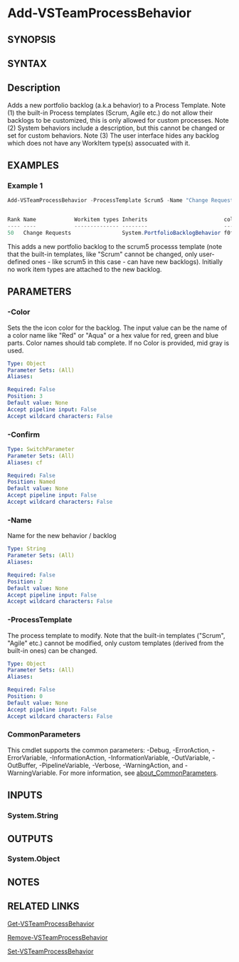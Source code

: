 <!-- #include "./common/header.md" -->

# Add-VSTeamProcessBehavior

## SYNOPSIS

<!-- #include "./synopsis/Add-VSTeamProcessBehavior.md" -->

## SYNTAX

## Description

Adds a new portfolio backlog (a.k.a behavior) to a Process Template.
Note (1) the built-in Process templates (Scrum, Agile etc.) do not allow their backlogs to be customized, this is only allowed for custom processes.
Note (2) System behaviors include a description, but this cannot be changed or set for custom behaviors.
Note (3) The user interface hides any backlog which does not have any WorkItem type(s) assocuated with it.

## EXAMPLES

### Example 1

```powershell
Add-VSTeamProcessBehavior -ProcessTemplate Scrum5 -Name "Change Requests" -Color AliceBlue


Rank Name            Workitem types Inherits                        color  Description
---- ----            -------------- --------                        -----  -----------
50   Change Requests                System.PortfolioBacklogBehavior f0f8ff
```
This adds a new portfolio backlog to the scrum5 processs template (note that the built-in templates, like "Scrum" cannot be changed, only user-defined ones - like scrum5 in this case - can have new backlogs). Initially no work item types are attached to the new backlog.

## PARAMETERS

### -Color

Sets the the icon color for the backlog. The input value can be the name of a color name like "Red" or "Aqua" or a hex value for red, green and blue parts. Color names should tab complete. If no Color is provided, mid gray is used.

```yaml
Type: Object
Parameter Sets: (All)
Aliases:

Required: False
Position: 3
Default value: None
Accept pipeline input: False
Accept wildcard characters: False
```

### -Confirm

<!-- #include "./params/confirm.md" -->

```yaml
Type: SwitchParameter
Parameter Sets: (All)
Aliases: cf

Required: False
Position: Named
Default value: None
Accept pipeline input: False
Accept wildcard characters: False
```

### -Name

Name for the new behavior / backlog

```yaml
Type: String
Parameter Sets: (All)
Aliases:

Required: False
Position: 2
Default value: None
Accept pipeline input: False
Accept wildcard characters: False
```
### -ProcessTemplate

The process template to modify. Note that the built-in templates ("Scrum", "Agile" etc.) cannot be modified, only custom templates (derived from the built-in ones) can be changed.

```yaml
Type: Object
Parameter Sets: (All)
Aliases:

Required: False
Position: 0
Default value: None
Accept pipeline input: False
Accept wildcard characters: False
```

<!-- #include "./params/whatIf.md" -->

### CommonParameters

This cmdlet supports the common parameters: -Debug, -ErrorAction, -ErrorVariable, -InformationAction, -InformationVariable, -OutVariable, -OutBuffer, -PipelineVariable, -Verbose, -WarningAction, and -WarningVariable. For more information, see [about_CommonParameters](http://go.microsoft.com/fwlink/?LinkID=113216).

## INPUTS

### System.String

## OUTPUTS

### System.Object

## NOTES

<!-- #include "./common/prerequisites.md" -->

## RELATED LINKS

<!-- #include "./common/related.md" -->
[Get-VSTeamProcessBehavior](Get-VSTeamProcessBehavior.md)

[Remove-VSTeamProcessBehavior](Remove-VSTeamProcessBehavior.md)

[Set-VSTeamProcessBehavior](Set-VSTeamProcessBehavior.md)
